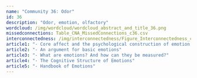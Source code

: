 ```yaml
---
name: "Community 36: Odor"
id: 36
description: "Odor, emotion, olfactory"
wordcloud: /img/wordcloud/wordcloud_abstract_and_title_36.png
missedconnections: Table_CNA_MissedConnections_c36.csv
interconnectedness: /img/interconnectedness/Figure_Interconnectedness_c36.png
article1: "- Core affect and the psychological construction of emotion."
article2: "- An argument for basic emotions"
article3: "- What are emotions? And how can they be measured?"
article4: "- The Cognitive Structure of Emotions"
article5: "- Handbook of Emotions"
---
```

